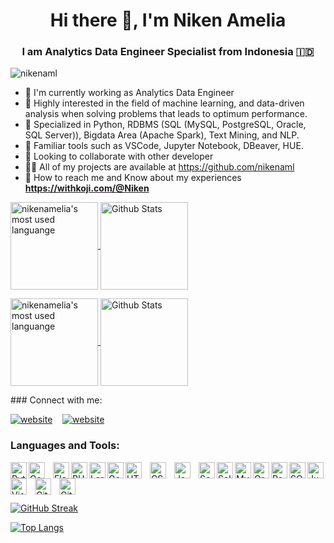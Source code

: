 <h1 align="center">Hi there 👋, I'm Niken Amelia</h1>
<h3 align="center">I am <b>Analytics Data Engineer Specialist</b> from Indonesia 🇮🇩</h3>

<p align="left"> <img src="https://komarev.com/ghpvc/?username=nikenaml&label=Profile%20views&color=0e75b6&style=flat" alt="nikenaml" /> </p>

- 📌 I'm currently working as Analytics Data Engineer
- 📝 Highly interested in the field of machine learning, and data-driven analysis when solving problems that leads to optimum performance. 
- 📑 Specialized in Python, RDBMS (SQL (MySQL, PostgreSQL, Oracle, SQL Server)), Bigdata Area (Apache Spark), Text Mining, and NLP. 
- 🎯 Familiar tools such as VSCode, Jupyter Notebook, DBeaver, HUE. 
- 🤝 Looking to collaborate with other developer
- 👨‍💻 All of my projects are available at https://github.com/nikenaml
- 🔗 How to reach me and Know about my experiences **https://withkoji.com/@Niken**

<p>
  <a href="https://github.com/nikenamelia/nikenamelia">
    <img
         src="https://github-readme-stats.vercel.app/api/top-langs/?username=nikenamelia&theme=prussian&layout=compact&border_radius=24"
         alt="nikenamelia's most used languange"
         align="center"
         height="140"
     />
  </a>
  <a href="https://github.com/nikenamelia/nikeamelia">
    <img
         src="https://github-readme-stats.vercel.app/api?username=nikenamelia&show_icons=true&theme=prussian&border_radius=24"
         alt="Github Stats"
         align="center"
         height="140"
     />
  </a>
</p>

<p>
  <a href="https://github.com/nikenamelia/nikenamelia">
    <img
         src="https://github-readme-stats.vercel.app/api/top-langs/?username=nikenamelia&theme=prussian&layout=compact&border_radius=24"
         alt="nikenamelia's most used languange"
         align="center"
         height="140"
     />
  </a>
  <a href="https://github.com/nikenamelia/nikenamelia">
    <img
         src="https://github-readme-stats.vercel.app/api?username=nikenamelia&show_icons=true&theme=prussian&border_radius=24"
         alt="Github Stats"
         align="center"
         height="140"
     />
  </a>
</p>
### Connect with me:

[![website](https://img.icons8.com/fluency/48/000000/linkedin.png)](https://www.linkedin.com/in/nikenamelia/)
&nbsp;&nbsp;
[![website](https://img.icons8.com/external-tal-revivo-shadow-tal-revivo/48/000000/external-stack-overflow-is-a-question-and-answer-site-for-professional-logo-shadow-tal-revivo.png)](https://stackoverflow.com/users/14388578/niken-amelia)


### Languages and Tools:


<img align="left" alt="Python" width="26px" src="https://cdn.jsdelivr.net/gh/devicons/devicon/icons/python/python-original.svg" />
<img align="left" alt="Golang" width="26px" src="https://cdn.jsdelivr.net/gh/devicons/devicon/icons/go/go-original.svg" style="padding-right:10px;" />   
<img align="left" alt="Flask" width="26px" src="https://cdn.jsdelivr.net/gh/devicons/devicon/icons/flask/flask-original.svg" />
<img align="left" alt="PHP" width="26px" src="https://cdn.jsdelivr.net/gh/devicons/devicon/icons/php/php-original.svg" />
<img align="left" alt="Laravel" width="26px" src="https://cdn.jsdelivr.net/gh/devicons/devicon/icons/laravel/laravel-plain.svg" />          
<img align="left" alt="Golang" width="26px" src="https://cdn.jsdelivr.net/gh/devicons/devicon/icons/pandas/pandas-original.svg" />                             
<img align="left" alt="HTML5" width="26px" src="https://cdn.jsdelivr.net/gh/devicons/devicon/icons/html5/html5-original.svg" style="padding-right:10px;" />
<img align="left" alt="CSS3" width="26px" src="https://cdn.jsdelivr.net/gh/devicons/devicon/icons/css3/css3-original.svg" style="padding-right:10px;" />
<img align="left" alt="JavaScript" width="26px" src="https://cdn.jsdelivr.net/gh/devicons/devicon/icons/javascript/javascript-original.svg" style="padding-right:10px;" />
<img align="left" alt="Scala" width="26px" src="https://cdn.jsdelivr.net/gh/devicons/devicon/icons/scala/scala-original.svg" />
<img align="left" alt="Selenium" width="26px" src="https://cdn.jsdelivr.net/gh/devicons/devicon/icons/selenium/selenium-original.svg" />
<img align="left" alt="MySQL" width="26px" src="https://cdn.jsdelivr.net/gh/devicons/devicon/icons/mysql/mysql-original.svg" />
<img align="left" alt="Oracle" width="26px" src="https://cdn.jsdelivr.net/gh/devicons/devicon/icons/oracle/oracle-original.svg" />
<img align="left" alt="PostgreSQL" width="26px" src="https://cdn.jsdelivr.net/gh/devicons/devicon/icons/postgresql/postgresql-original.svg" />
<img align="left" alt="SQLServer" width="26px" src="https://cdn.jsdelivr.net/gh/devicons/devicon/icons/microsoftsqlserver/microsoftsqlserver-plain.svg" />
<img align="left" alt="Jupyter" width="26px" src="https://cdn.jsdelivr.net/gh/devicons/devicon/icons/jupyter/jupyter-original.svg" />          
<img align="left" alt="Visual Studio Code" width="26px" src="https://cdn.jsdelivr.net/gh/devicons/devicon/icons/vscode/vscode-original.svg" style="padding-right:10px;" />
<img align="left" alt="Git" width="26px" src="https://cdn.jsdelivr.net/gh/devicons/devicon/icons/git/git-original.svg" style="padding-right:10px;" />
<img align="left" alt="GitHub" width="26px" src="https://user-images.githubusercontent.com/3369400/139447912-e0f43f33-6d9f-45f8-be46-2df5bbc91289.png" style="padding-right:10px;" />


<br />
<br />
<br />

[![GitHub Streak](http://github-readme-streak-stats.herokuapp.com?user=nikenaml&theme=dark&background=000000)](https://git.io/streak-stats)

[![Top Langs](https://github-readme-stats.vercel.app/api/top-langs/?username=nikenaml&layout=compact&theme=vision-friendly-dark)](https://github.com/anuraghazra/github-readme-stats)


